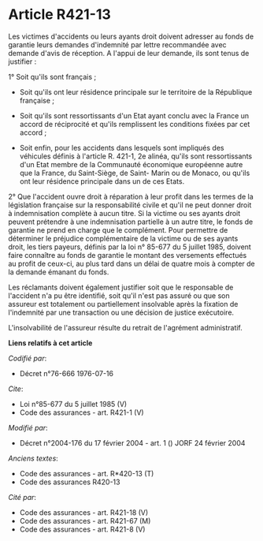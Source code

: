 # Article R421-13

Les victimes d'accidents ou leurs ayants droit doivent adresser au fonds de garantie leurs demandes d'indemnité par lettre
recommandée avec demande d'avis de réception. A l'appui de leur demande, ils sont tenus de justifier : 

1° Soit qu'ils sont français ;

- Soit qu'ils ont leur résidence principale sur le territoire de la République française ;

- Soit qu'ils sont ressortissants d'un Etat ayant conclu avec la France un accord de réciprocité et qu'ils remplissent les
conditions fixées par cet accord ;

- Soit enfin, pour les accidents dans lesquels sont impliqués des véhicules définis à l'article R. 421-1, 2e alinéa, qu'ils
sont ressortissants d'un Etat membre de la Communauté économique européenne autre que la France, du Saint-Siège, de Saint-
Marin ou de Monaco, ou qu'ils ont leur résidence principale dans un de ces Etats. 

2° Que l'accident ouvre droit à réparation à leur profit dans les termes de la législation française sur la responsabilité
civile et qu'il ne peut donner droit à indemnisation complète à aucun titre. Si la victime ou ses ayants droit peuvent
prétendre à une indemnisation partielle à un autre titre, le fonds de garantie ne prend en charge que le complément. Pour
permettre de déterminer le préjudice complémentaire de la victime ou de ses ayants droit, les tiers payeurs, définis par la
loi n° 85-677 du 5 juillet 1985, doivent faire connaître au fonds de garantie le montant des versements effectués au profit
de ceux-ci, au plus tard dans un délai de quatre mois à compter de la demande émanant du fonds. 

Les réclamants doivent également justifier soit que le responsable de l'accident n'a pu être identifié, soit qu'il n'est pas
assuré ou que son assureur est totalement ou partiellement insolvable après la fixation de l'indemnité par une transaction ou
une décision de justice exécutoire. 

L'insolvabilité de l'assureur résulte du retrait de l'agrément administratif.

**Liens relatifs à cet article**

_Codifié par_:

  - Décret n°76-666 1976-07-16

_Cite_:

  - Loi n°85-677 du 5 juillet 1985 (V)
  - Code des assurances - art. R421-1 (V)

_Modifié par_:

  - Décret n°2004-176 du 17 février 2004 - art. 1 () JORF 24 février 2004

_Anciens textes_:

  - Code des assurances - art. R*420-13 (T)
  - Code des assurances R420-13

_Cité par_:

  - Code des assurances - art. R421-18 (V)
  - Code des assurances - art. R421-67 (M)
  - Code des assurances - art. R421-8 (V)
